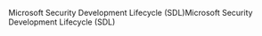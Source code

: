 <span data-ttu-id="34927-101">Microsoft Security Development Lifecycle (SDL)</span><span class="sxs-lookup"><span data-stu-id="34927-101">Microsoft Security Development Lifecycle (SDL)</span></span>
